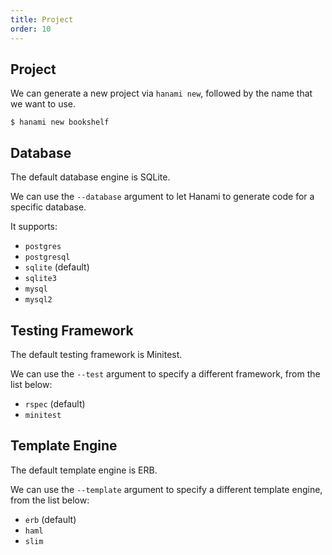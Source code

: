 ```yaml
---
title: Project
order: 10
---
```


## Project

We can generate a new project via `hanami new`, followed by the name that we want to use.

```shell
$ hanami new bookshelf
```

## Database

The default database engine is SQLite.

We can use the `--database` argument to let Hanami to generate code for a specific database.

It supports:

  * `postgres`
  * `postgresql`
  * `sqlite` (default)
  * `sqlite3`
  * `mysql`
  * `mysql2`

## Testing Framework

The default testing framework is Minitest.

We can use the `--test` argument to specify a different framework, from the list below:

  * `rspec` (default)
  * `minitest`

## Template Engine

The default template engine is ERB.

We can use the `--template` argument to specify a different template engine, from the list below:

  * `erb` (default)
  * `haml`
  * `slim`
